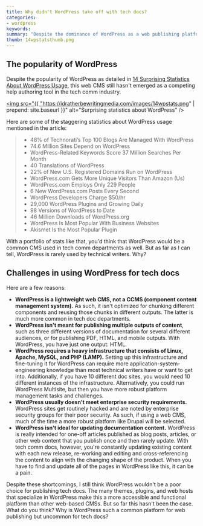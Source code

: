```yaml
---
title: Why didn't WordPress take off with tech docs?
categories:
- wordpress
keywords: 
summary: "Despite the dominance of WordPress as a web publishing platform, which is used for nearly 75 million websites today, WordPress has rarely been used by technical writers as a platform for publishing technical documentation. Some of the reasons WordPress is avoided is due to its heavy LAMP stack architecture,  lack of component content re-use, and inability to publish multiple outputs such as PDF."
thumb: 14wpstatsthumb.png
---
```


## The popularity of WordPress
Despite the popularity of WordPress as detailed in [14 Surprising Statistics About WordPress Usage](https://managewp.com/14-surprising-statistics-about-wordpress-usage), this web CMS still hasn't emerged as a competing help authoring tool in the tech comm industry. 

<a href="https://managewp.com/14-surprising-statistics-about-wordpress-usage"><img src="{{ "https://idratherbewritingmedia.com/images/14wpstats.png" | prepend: site.baseurl }}" alt="Surprising statistics about WordPress" /></a>

Here are some of the staggering statistics about WordPress usage mentioned in the article:

>
> * 48% of Technorati’s Top 100 Blogs Are Managed With WordPress
> * 74.6 Million Sites Depend on WordPress
> * WordPress-Related Keywords Score 37 Million Searches Per Month
> * 40 Translations of WordPress
> * 22% of New U.S. Registered Domains Run on WordPress
> * WordPress.com Gets More Unique Visitors Than Amazon (Us)
> * WordPress.com Employs Only 229 People
> * 6 New WordPress.com Posts Every Second
> * WordPress Developers Charge $50/hr
> * 29,000 WordPress Plugins and Growing Daily
> * 98 Versions of WordPress to Date
> * 46 Million Downloads of WordPress.org
> * WordPress Is Most Popular With Business Websites
> * Akismet Is the Most Popular Plugin

With a portfolio of stats like that, you'd think that WordPress would be a common CMS used in tech comm departments as well. But as far as I can tell, WordPress is rarely used by technical writers. Why?

## Challenges in using WordPress for tech docs

Here are a few reasons:

* **WordPress is a lightweight web CMS, not a CCMS (component content management system).** As such, it isn't optimized for chunking different components and reusing those chunks in different outputs. The latter is much more common in tech doc departments.
* **WordPress isn't meant for publishing multiple outputs of content**, such as three different versions of documentation for several different audiences, or for publishing PDF, HTML, and mobile outputs. With WordPress, you have just one output: HTML.
* **WordPress requires a heavy infrastructure that consists of Linux, Apache, MySQL, and PHP (LAMP).** Setting up this infrastructure and fine-tuning it for WordPress can require more application-system-engineering knowledge than most technical writers have or want to get into. Additionally, if you have 10 different doc sites, you would need 10 different instances of the infrastructure. Alternatively, you could run WordPress Multisite, but then you have more robust platform management tasks and challenges.
* **WordPress usually doesn't meet enterprise security requirements.** WordPress sites get routinely hacked and are noted by enterprise security groups for their poor security. As such, if using a web CMS, much of the time a more robust platform like Drupal will be selected.
* **WordPress isn't ideal for updating documentation content.** WordPress is really intended for one-off articles published as blog posts, articles, or other web content that you publish once and then rarely update. With tech comm docs, however, you're constantly updating existing content with each new release, re-working and editing and cross-referencing the content to align with the changing shape of the product. When you have to find and update all of the pages in WordPress like this, it can be a pain.

Despite these shortcomings, I still think WordPress wouldn't be a poor choice for publishing tech docs. The many themes, plugins, and web hosts that specialize in WordPress make this a more accessible and functional platform than other web-based CMSs. But so far this hasn't been the case. What do you think? Why is WordPress such a common platform for web publishing but uncommon for tech docs?